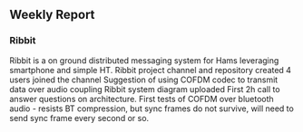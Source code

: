 ## Weekly Report

### Ribbit

Ribbit is a on ground distributed messaging system for Hams leveraging smartphone and simple HT.
Ribbit project channel and repository created
4 users joined the channel
Suggestion of using COFDM codec to transmit data over audio coupling
Ribbit system diagram uploaded
First 2h call to answer questions on architecture.
First tests of COFDM over bluetooth audio - resists BT compression, but sync frames do not survive, will need to send sync frame every second or so.
